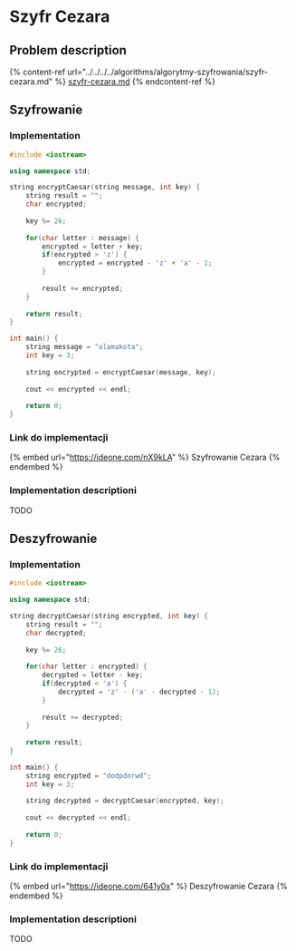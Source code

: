 # Szyfr Cezara

## Problem description

{% content-ref url="../../../../algorithms/algorytmy-szyfrowania/szyfr-cezara.md" %}
[szyfr-cezara.md](../../../../algorithms/algorytmy-szyfrowania/szyfr-cezara.md)
{% endcontent-ref %}

## Szyfrowanie

### Implementation

```cpp
#include <iostream>

using namespace std;

string encryptCaesar(string message, int key) {
    string result = "";
    char encrypted;
    
    key %= 26;
    
    for(char letter : message) {
        encrypted = letter + key;
        if(encrypted > 'z') {
            encrypted = encrypted - 'z' + 'a' - 1;
        }
        
        result += encrypted;
    }
    
    return result;
}

int main() {
    string message = "alamakota";
    int key = 3;
    
    string encrypted = encryptCaesar(message, key);
    
    cout << encrypted << endl;
    
    return 0;
}
```

### Link do implementacji

{% embed url="https://ideone.com/nX9kLA" %}
Szyfrowanie Cezara
{% endembed %}

### Implementation descriptioni

TODO

## Deszyfrowanie

### Implementation

```cpp
#include <iostream>

using namespace std;

string decryptCaesar(string encrypted, int key) {
    string result = "";
    char decrypted;
    
    key %= 26;
    
    for(char letter : encrypted) {
        decrypted = letter - key;
        if(decrypted < 'a') {
            decrypted = 'z' - ('a' - decrypted - 1);
        }
        
        result += decrypted;
    }
    
    return result;
}

int main() {
    string encrypted = "dodpdnrwd";
    int key = 3;
    
    string decrypted = decryptCaesar(encrypted, key);
    
    cout << decrypted << endl;
    
    return 0;
}
```

### Link do implementacji

{% embed url="https://ideone.com/641y0x" %}
Deszyfrowanie Cezara
{% endembed %}

### Implementation descriptioni

TODO

